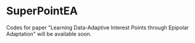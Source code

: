 # SuperPointEA

Codes for paper "Learning Data-Adaptive Interest Points through Epipolar Adaptation" will be available soon.
